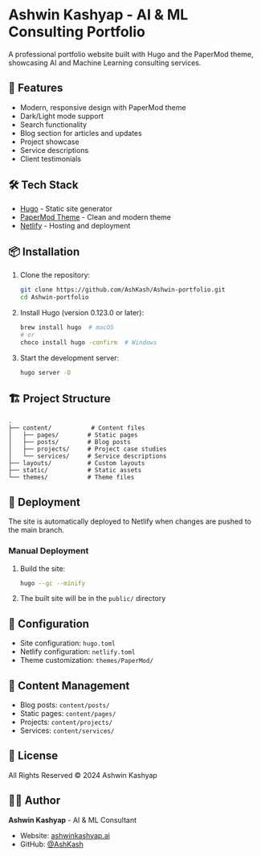 # Ashwin Kashyap - AI & ML Consulting Portfolio

A professional portfolio website built with Hugo and the PaperMod theme, showcasing AI and Machine Learning consulting services.

## 🚀 Features

- Modern, responsive design with PaperMod theme
- Dark/Light mode support
- Search functionality
- Blog section for articles and updates
- Project showcase
- Service descriptions
- Client testimonials

## 🛠️ Tech Stack

- [Hugo](https://gohugo.io/) - Static site generator
- [PaperMod Theme](https://github.com/adityatelange/hugo-PaperMod) - Clean and modern theme
- [Netlify](https://www.netlify.com/) - Hosting and deployment

## 📦 Installation

1. Clone the repository:
   ```bash
   git clone https://github.com/AshKash/Ashwin-portfolio.git
   cd Ashwin-portfolio
   ```

2. Install Hugo (version 0.123.0 or later):
   ```bash
   brew install hugo  # macOS
   # or
   choco install hugo -confirm  # Windows
   ```

3. Start the development server:
   ```bash
   hugo server -D
   ```

## 🏗️ Project Structure

```
.
├── content/           # Content files
│   ├── pages/        # Static pages
│   ├── posts/        # Blog posts
│   ├── projects/     # Project case studies
│   └── services/     # Service descriptions
├── layouts/          # Custom layouts
├── static/           # Static assets
└── themes/           # Theme files
```

## 🚀 Deployment

The site is automatically deployed to Netlify when changes are pushed to the main branch.

### Manual Deployment

1. Build the site:
   ```bash
   hugo --gc --minify
   ```

2. The built site will be in the `public/` directory

## 🔧 Configuration

- Site configuration: `hugo.toml`
- Netlify configuration: `netlify.toml`
- Theme customization: `themes/PaperMod/`

## 📝 Content Management

- Blog posts: `content/posts/`
- Static pages: `content/pages/`
- Projects: `content/projects/`
- Services: `content/services/`

## 📄 License

All Rights Reserved © 2024 Ashwin Kashyap

## 👨‍💻 Author

**Ashwin Kashyap** - AI & ML Consultant
- Website: [ashwinkashyap.ai](https://ashwinkashyap.ai)
- GitHub: [@AshKash](https://github.com/AshKash) 